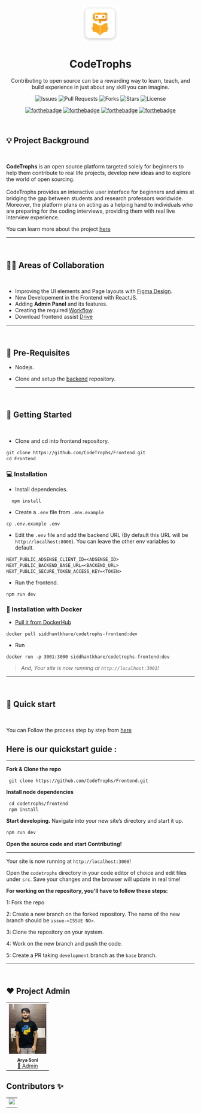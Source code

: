 <div align="center">

<p align="center"> <img src="./public/logo/codetrophs.png" alt="hello" width="100" /></p>

# CodeTrophs

Contributing to open source can be a rewarding way to learn, teach, and build experience in just about any skill you can imagine.

![Issues](https://img.shields.io/github/issues/CodeTrophs/Frontend)
![Pull Requests](https://img.shields.io/github/issues-pr/codetrophs/frontend)
![Forks](https://img.shields.io/github/forks/CodeTrophs/Frontend)
![Stars](https://img.shields.io/github/stars/CodeTrophs/Frontend)
![License](https://img.shields.io/github/license/CodeTrophs/Frontend)

[![forthebadge](https://forthebadge.com/images/badges/built-by-developers.svg)](https://forthebadge.com)
[![forthebadge](https://forthebadge.com/images/badges/made-with-javascript.svg)](https://forthebadge.com)
[![forthebadge](https://forthebadge.com/images/badges/uses-git.svg)](https://forthebadge.com)
[![forthebadge](https://forthebadge.com/images/badges/makes-people-smile.svg)](https://forthebadge.com)

</div>
<br>

## 💡 Project Background

<br>

**CodeTrophs** is an open source platform targeted solely for beginners to help them contribute to real life projects, develop new ideas and to explore the world of open sourcing.
<br>
<br>
CodeTrophs provides an interactive user interface for beginners and aims at bridging the gap between students and research professors worldwide. Moreover, the platform plans on acting as a helping hand to individuals who are preparing for the coding interviews, providing them with real live interview experience.
<br>

You can learn more about the project [here](https://github.com/CodeTrophs/Frontend/wiki)

---

<br>

## 👨‍🏭 Areas of Collaboration

<br>

- Improving the UI elements and Page layouts with [Figma Design](https://www.figma.com/file/sngnb3JCjxsJpBd052pJQE/CodeTrophs-UI-Design?node-id=0%3A1).
- New Developement in the Frontend with ReactJS.
- Adding **Admin Panel** and its features.
- Creating the required [Workflow](https://github.com/CodeTrophs/Frontend/wiki/Workflow-3-Months-Program).
- Download frontend assist [Drive](https://drive.google.com/drive/folders/1Zmbf2cjbSlUVIM_d4svqQZDzxs8GZ01O?usp=sharing)

<hr>
<br>

## 🔧 Pre-Requisites

- Nodejs.
- Clone and setup the [backend](https://github.com/CodeTrophs/Backend/) repository.

  <!-- <br> -->
  <hr>

<br>

## 🔌 Getting Started

<br>

- Clone and cd into frontend repository.

```shell
git clone https://github.com/CodeTrophs/Frontend.git
cd Frontend
```

### 💻 Installation

- Install dependencies.

```shell
  npm install
```

- Create a `.env` file from `.env.example`

```shell
cp .env.example .env
```

- Edit the `.env` file and add the backend URL (By default this URL will be `http://localhost:8000`). You can leave the other env variables to default.

```shell
NEXT_PUBLIC_ADSENSE_CLIENT_ID=<ADSENSE_ID>
NEXT_PUBLIC_BACKEND_BASE_URL=<BACKEND_URL>
NEXT_PUBLIC_SECURE_TOKEN_ACCESS_KEY=<TOKEN>
```

- Run the frontend.

```shell
npm run dev
```

### 🐋 Installation with Docker

- [Pull it from DockerHub](https://hub.docker.com/r/siddhantkhare/codetrophs-frontend)

```shell
docker pull siddhantkhare/codetrophs-frontend:dev
```

- Run

```shell
docker run -p 3001:3000 siddhantkhare/codetrophs-frontend:dev
```

> _And, Your site is now running at `http://localhost:3001`!_

<hr>
<br>

## 🚀 Quick start

<br>

You can Follow the process step by step from [here](https://drive.google.com/file/d/1CmFT9JNH3bGEfbPOiZtL_BcWRvqAHmlH/view?usp=sharing)

## **Here is our quickstart guide :**

---

**Fork & Clone the repo**

```shell
 git clone https://github.com/CodeTrophs/Frontend.git
```

**Install node dependencies**

```shell
 cd codetrophs/frontend
 npm install
```

**Start developing.**
Navigate into your new site’s directory and start it up.

```sh
npm run dev
```

**Open the source code and start Contributing!**

---

Your site is now running at `http://localhost:3000`!

Open the `codetrophs` directory in your code editor of choice and edit files under `src`. Save your changes and the browser will update in real time!

**For working on the repository, you'll have to follow these steps:**

1: Fork the repo

2: Create a new branch on the forked repository. The name of the new branch should be `issue-<ISSUE NO>`.

3: Clone the repository on your system.

4: Work on the new branch and push the code.

5: Create a PR taking `development` branch as the `base` branch.

---

<br>

## ❤️ Project Admin

<table>
	<tr>
		<td align="center">
			<a href="https://github.com/aryasoni98">
				<img src="./public/images/aryasoni.jpg" width="100px" alt="" />
				<br /> <sub><b>Arya Soni</b></sub>
			</a>
			<br /> <a href="https://github.com/aryasoni98">
		👑 Admin
	    </a>
		</td>
	</tr>
</table>

## Contributors ✨

<table>
	 <tr>
		 <td>
        <a href="https://github.com/CodeTrophs/Frontend/graphs/contributors">
        <img src="https://contrib.rocks/image?repo=CodeTrophs/Frontend" />
      </a>
		</td>
  </tr>
</table>
